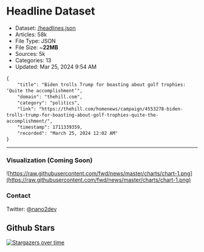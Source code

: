 # Headline Dataset

- Dataset: [/headlines.json](https://raw.githubusercontent.com/fwd/news/master/headlines.json) 
- Articles: 58k
- File Type: JSON
- File Size: ~**22MB**
- Sources: 5k
- Categories: 13
- Updated: Mar 25, 2024 9:54 AM

```
{
    "title": "Biden trolls Trump for boasting about golf trophies: ‘Quite the accomplishment’",
    "domain": "thehill.com",
    "category": "politics",
    "link": "https://thehill.com/homenews/campaign/4553278-biden-trolls-trump-for-boasting-about-golf-trophies-quite-the-accomplishment/",
    "timestamp": 1711339359,
    "recorded": "March 25, 2024 12:02 AM"
}
```

---

### Visualization (Coming Soon)

![https://raw.githubusercontent.com/fwd/news/master/charts/chart-1.png](https://raw.githubusercontent.com/fwd/news/master/charts/chart-1.png)

### Contact 

Twitter: [@nano2dev](https://twitter.com/nano2dev)

## Github Stars

[![Stargazers over time](https://starchart.cc/fwd/news.svg)](https://starchart.cc/fwd/news)

